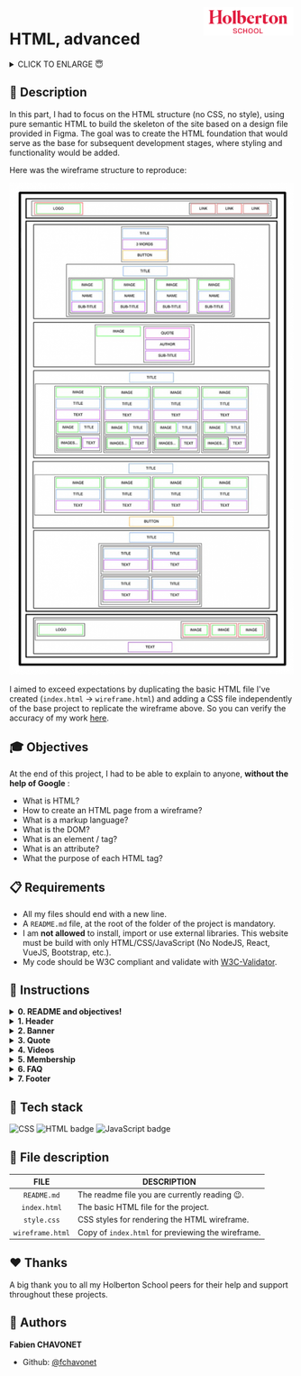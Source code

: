 <img  height="50px" align="right" src="../resources/images/holberton_school_logo.png" alt="Holberton School logo">

# HTML, advanced

<details>
        <summary>
		CLICK TO ENLARGE 😇
        </summary>
	    📄 <a href="#description">Description</a>
        <br>
        🎓 <a href="#objectives">Objectives</a>
        <br>
        📋 <a href="#requirements">Requirements</a>
        <br>
        📝 <a href="#instructions">Instructions</a>
        <br>
        🔨 <a href="#tech-stack">Tech stack</a>
        <br>
        📂 <a href="#files-description">Files description</a>
        <br>
        ♥️ <a href="#thanks">Thanks</a>
        <br>
        👷 <a href="#authors">Authors</a>
</details>

## 📄 <span id="description">Description</span>

In this part, I had to focus on the HTML structure (no CSS, no style), using pure semantic HTML to build the skeleton of the site based on a design file provided in Figma. The goal was to create the HTML foundation that would serve as the base for subsequent development stages, where styling and functionality would be added.

Here was the wireframe structure to reproduce:

<img src="../resources/images/smileschool_mockup.png">

I aimed to exceed expectations by duplicating the basic HTML file I've created (`index.html` -> `wireframe.html`) and adding a CSS file independently of the base project to replicate the wireframe above. So you can verify the accuracy of my work [here](https://fchavonet.github.io/holbertonschool-web-development/html_advanced/wireframe.html).

## 🎓 <span id="objectives">Objectives</span>

At the end of this project, I had to be able to explain to anyone, **without the help of Google** :

- What is HTML?
- How to create an HTML page from a wireframe?
- What is a markup language?
- What is the DOM?
- What is an element / tag?
- What is an attribute?
- What the purpose of each HTML tag?

## 📋 <span id="requirements">Requirements</span>

- All my files should end with a new line.
- A `README.md` file, at the root of the folder of the project is mandatory.
- I am **not allowed** to install, import or use external libraries. This website must be build with only HTML/CSS/JavaScript (No NodeJS, React, VueJS, Bootstrap, etc.).
- My code should be W3C compliant and validate with [W3C-Validator](https://validator.w3.org).

## 📝 <span id="instructions">Instructions</span>

<details>
	<summary>
		<b>0. README and objectives!</b>
	</summary>
	<br>

In this and coming projects, you will implement from scratch a webpage from a designer file.

For this first project, you will focus on the HTML structure only - **no CSS, no style - just pure HTML semantic**.

This designer file will be available on [Figma](https://www.figma.com/fr-fr/) - feel free to create an account to access the final result here:

- [Page in Figma](https://www.figma.com/design/XrEAsu1vQj5fhVaNG38d2W/Homepage?node-id=0-1)
- [fig file](https://intranet-projects-files.s3.amazonaws.com/webstack/Homepage.fig)

And “Duplicate to your Drafts” to have access to all design details.

<img src="../resources/images/duplicate_to_your_drafts.png" alt="Figma screenshot">

Important notes with Figma:

- If your computer doesn’t have missing fonts, you can find them here: [source-sans-pro](https://www.fontsquirrel.com/fonts/source-sans-pro) and [Spin-Cycle-OT](https://www.fontsquirrel.com/fonts/Spin-Cycle-OT).
- Some values are in float - feel free to round them.

For this task, please write an amazing `README.md`!

#
**Repo:**
- GitHub repository: `holbertonschool-web-development`.
- Directory: `html_advanced`.
- File: `README.md`.
<hr>
</details>

<details>
	<summary>
		<b>1. Header</b>
	</summary>
	<br>

Let’s start at the top: **the header**.

Here is the wireframe of it:
<img src="../resources/images/task01-header.jpg" alt="Header wireframe">

- Create the HTML skeleton (`html`, `head`, `body`, etc.).
- In the body, add a `header` tag.
- Inside this `header`:
    - Add a link element with an image inside.
    - Add a block of 3 link elements.

Under the `header` add a `main` element

#
**Repo:**
- GitHub repository: `holbertonschool-web-development`.
- Directory: `html_advanced`.
- File: `index.html`.
<hr>
</details>

<details>
	<summary>
		<b>2. Banner</b>
	</summary>
	<br>

Now, the banner inside the `main`:
<img src="../resources/images/task02-banner.jpg" alt="Banner wireframe">

Inside the `main`, add a `section` element.

In this `section` element, add:

- A block containing:
    - A heading tag (level 1, don’t forget to use the correct heading value).
    - A text element.
    - A button tag.
- Another block containing:
    - Another heading tag (level 2, be careful about which one you are using).
    - A block containing 4 blocks - each block containing:
        - An image.
        - A heading tag (level 3).
        - A text.

#
**Repo:**
- GitHub repository: `holbertonschool-web-development`.
- Directory: `html_advanced`.
- File: `index.html`.
<hr>
</details>

<details>
	<summary>
		<b>3. Quote</b>
	</summary>
	<br>

Under the banner, we will add the quote block:
<img src="../resources/images/task03-quote.jpg" alt="Quote wireframe">

The quote section is after the banner `section`:

- Create a new `section` for the quote.
- Inside, add a block containing:
    - An image.
    - Another block with inside:
        - A blockquote tag.
        - A text tag for the quote author.
        - Another text.


#
**Repo:**
- GitHub repository: `holbertonschool-web-development`.
- Directory: `html_advanced`.
- File: `index.html`.
<hr>
</details>

<details>
	<summary>
		<b>4. Videos</b>
	</summary>
	<br>

Let’s now add the videos list:
<img src="../resources/images/task04-videos.jpg" alt="Videos wireframe">

New `section` containing:

- A heading tag (level 1).
- A block containing the 4 video blocks - each of them are composed with:
    - An image.
    - A heading (level 2).
    - A text.
    - Add a block for the author information:
        - An image.
        - A heading (level 3).
    - A block for the rating:
        - A block of images (one star = one image).
        - A text.

#
**Repo:**
- GitHub repository: `holbertonschool-web-development`.
- Directory: `html_advanced`.
- File: `index.html`.
<hr>
</details>

<details>
	<summary>
		<b>5. Membership</b>
	</summary>
	<br>

The Membership section is similar to the videos list:
<img src="../resources/images/task05-membership.jpg" alt="Membership wireframe">

After the videos list section, add a new `section` containing:

- A heading (level 1).
- A block containing 4 block items - each block containing:
    - An image.
    - A heading (level 2).
    - A text.
- A button.

#
**Repo:**
- GitHub repository: `holbertonschool-web-development`.
- Directory: `html_advanced`.
- File: `index.html`.
<hr>
</details>

<details>
	<summary>
		<b>6. FAQ</b>
	</summary>
	<br>

The FAQ section is ending the page before the footer:
<img src="../resources/images/task06-faq.jpg" alt="FAQ wireframe">

Add a `section` for the FAQ containing:

- A heading (level 1).
- A block that contains 2 “row blocks”.
- Each “row block” contains 2 “item blocks”.
- Each “item block” is composed of:
    - A heading (level 2).
    - A text.

Hint: there is no “row block” tag, “row” is referring to the styling that will be applied in a future project. It just means two “rows” containing two “items” each, also containing their own elements.

#
**Repo:**
- GitHub repository: `holbertonschool-web-development`.
- Directory: `html_advanced`.
- File: `index.html`.
<hr>
</details>

<details>
	<summary>
		<b>7. Footer</b>
	</summary>
	<br>

And… the footer!
<img src="../resources/images/task07-footer.jpg" alt="Footer wireframe">

After the last `section`, outside of the `main`, add a `footer`:

- A block (used later for centering the footer content), inside this block:
- Another block with:
    - An image.
    - Another block containing:
        - 3 Images with link.
- A text.

And… that’s it for the moment - the result should not be shiny, don’t worry, CSS is coming…

#
**Repo:**
- GitHub repository: `holbertonschool-web-development`.
- Directory: `html_advanced`.
- File: `index.html`.
<hr>
</details>

## 🔨 <span id="tech-stack">Tech stack</span>

<p align="left">
    <img src="https://img.shields.io/badge/CSS3-1572B6?logo=css3&logoColor=white&style=for-the-badge" alt="CSS" badge" alt="CSS3 badge">
    <img src="https://img.shields.io/badge/HTML5-E34F26?logo=html5&logoColor=white&style=for-the-badge" alt="HTML badge" alt="HTML5 badge">
    <img src="https://img.shields.io/badge/JAVASCRIPT-f7df1e?logo=javascript&logoColor=black&style=for-the-badge" alt="JavaScript badge">
<p>

## 📂 <span id="files-description">File description</span>


| **FILE**        | **DESCRIPTION**                                    |
| :-------------: | -------------------------------------------------- |
| `README.md`     | The readme file you are currently reading 😉.      |  
| `index.html`    | The basic HTML file for the project.               |
| `style.css`     | CSS styles for rendering the HTML wireframe.       |
| `wireframe.html`| Copy of `index.html` for previewing the wireframe. |

## ♥️ <span id="thanks">Thanks</span>

A big thank you to all my Holberton School peers for their help and support throughout these projects.

## 👷 <span id="authors">Authors</span>

**Fabien CHAVONET**
- Github: [@fchavonet](https://github.com/fchavonet)